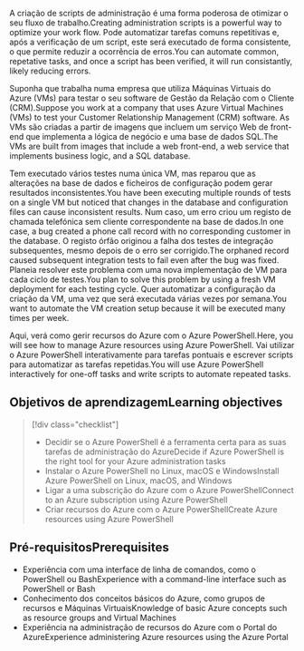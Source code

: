 <span data-ttu-id="d7b49-101">A criação de scripts de administração é uma forma poderosa de otimizar o seu fluxo de trabalho.</span><span class="sxs-lookup"><span data-stu-id="d7b49-101">Creating administration scripts is a powerful way to optimize your work flow.</span></span> <span data-ttu-id="d7b49-102">Pode automatizar tarefas comuns repetitivas e, após a verificação de um script, este será executado de forma consistente, o que permite reduzir a ocorrência de erros.</span><span class="sxs-lookup"><span data-stu-id="d7b49-102">You can automate common, repetative tasks, and once a script has been verified, it will run consistantly, likely reducing errors.</span></span>

<span data-ttu-id="d7b49-103">Suponha que trabalha numa empresa que utiliza Máquinas Virtuais do Azure (VMs) para testar o seu software de Gestão da Relação com o Cliente (CRM).</span><span class="sxs-lookup"><span data-stu-id="d7b49-103">Suppose you work at a company that uses Azure Virtual Machines (VMs) to test your Customer Relationship Management (CRM) software.</span></span> <span data-ttu-id="d7b49-104">As VMs são criadas a partir de imagens que incluem um serviço Web de front-end que implementa a lógica de negócio e uma base de dados SQL.</span><span class="sxs-lookup"><span data-stu-id="d7b49-104">The VMs are built from images that include a web front-end, a web service that implements business logic, and a SQL database.</span></span>

<span data-ttu-id="d7b49-105">Tem executado vários testes numa única VM, mas reparou que as alterações na base de dados e ficheiros de configuração podem gerar resultados inconsistentes.</span><span class="sxs-lookup"><span data-stu-id="d7b49-105">You have been executing multiple rounds of tests on a single VM but noticed that changes in the database and configuration files can cause inconsistent results.</span></span> <span data-ttu-id="d7b49-106">Num caso, um erro criou um registo de chamada telefónica sem cliente correspondente na base de dados.</span><span class="sxs-lookup"><span data-stu-id="d7b49-106">In one case, a bug created a phone call record with no corresponding customer in the database.</span></span> <span data-ttu-id="d7b49-107">O registo órfão originou a falha dos testes de integração subsequentes, mesmo depois de o erro ser corrigido.</span><span class="sxs-lookup"><span data-stu-id="d7b49-107">The orphaned record caused subsequent integration tests to fail even after the bug was fixed.</span></span> <span data-ttu-id="d7b49-108">Planeia resolver este problema com uma nova implementação de VM para cada ciclo de testes.</span><span class="sxs-lookup"><span data-stu-id="d7b49-108">You plan to solve this problem by using a fresh VM deployment for each testing cycle.</span></span> <span data-ttu-id="d7b49-109">Quer automatizar a configuração da criação da VM, uma vez que será executada várias vezes por semana.</span><span class="sxs-lookup"><span data-stu-id="d7b49-109">You want to automate the VM creation setup because it will be executed many times per week.</span></span> 

<span data-ttu-id="d7b49-110">Aqui, verá como gerir recursos do Azure com o Azure PowerShell.</span><span class="sxs-lookup"><span data-stu-id="d7b49-110">Here, you will see how to manage Azure resources using Azure PowerShell.</span></span> <span data-ttu-id="d7b49-111">Vai utilizar o Azure PowerShell interativamente para tarefas pontuais e escrever scripts para automatizar as tarefas repetidas.</span><span class="sxs-lookup"><span data-stu-id="d7b49-111">You will use Azure PowerShell interactively for one-off tasks and write scripts to automate repeated tasks.</span></span> 

## <a name="learning-objectives"></a><span data-ttu-id="d7b49-112">Objetivos de aprendizagem</span><span class="sxs-lookup"><span data-stu-id="d7b49-112">Learning objectives</span></span>
> [!div class="checklist"]
> * <span data-ttu-id="d7b49-113">Decidir se o Azure PowerShell é a ferramenta certa para as suas tarefas de administração do Azure</span><span class="sxs-lookup"><span data-stu-id="d7b49-113">Decide if Azure PowerShell is the right tool for your Azure administration tasks</span></span>
> * <span data-ttu-id="d7b49-114">Instalar o Azure PowerShell no Linux, macOS e Windows</span><span class="sxs-lookup"><span data-stu-id="d7b49-114">Install Azure PowerShell on Linux, macOS, and Windows</span></span>
> * <span data-ttu-id="d7b49-115">Ligar a uma subscrição do Azure com o Azure PowerShell</span><span class="sxs-lookup"><span data-stu-id="d7b49-115">Connect to an Azure subscription using Azure PowerShell</span></span>
> * <span data-ttu-id="d7b49-116">Criar recursos do Azure com o Azure PowerShell</span><span class="sxs-lookup"><span data-stu-id="d7b49-116">Create Azure resources using Azure PowerShell</span></span>

## <a name="prerequisites"></a><span data-ttu-id="d7b49-117">Pré-requisitos</span><span class="sxs-lookup"><span data-stu-id="d7b49-117">Prerequisites</span></span>
- <span data-ttu-id="d7b49-118">Experiência com uma interface de linha de comandos, como o PowerShell ou Bash</span><span class="sxs-lookup"><span data-stu-id="d7b49-118">Experience with a command-line interface such as PowerShell or Bash</span></span>
- <span data-ttu-id="d7b49-119">Conhecimento dos conceitos básicos do Azure, como grupos de recursos e Máquinas Virtuais</span><span class="sxs-lookup"><span data-stu-id="d7b49-119">Knowledge of basic Azure concepts such as resource groups and Virtual Machines</span></span>
- <span data-ttu-id="d7b49-120">Experiência na administração de recursos do Azure com o Portal do Azure</span><span class="sxs-lookup"><span data-stu-id="d7b49-120">Experience administering Azure resources using the Azure Portal</span></span>

